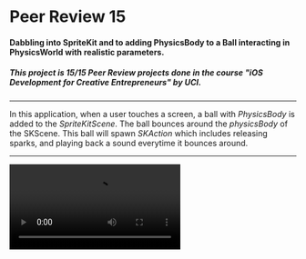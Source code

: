 # Peer Review 15
#### Dabbling into SpriteKit and to adding PhysicsBody to a Ball interacting in PhysicsWorld with realistic parameters.
##### This project is 15/15 Peer Review projects done in the course \"iOS Development for Creative Entrepreneurs\" by UCI.
____
In this application, when a user touches a screen, a ball with *PhysicsBody* is added to the *SpriteKitScene*. The ball bounces around the *physicsBody* of the SKScene. This ball will spawn *SKAction* which includes releasing sparks, and playing back a sound everytime it bounces around.
___

![PeerReview15](https://github.com/Ananta11/PeerReview15/raw/master/Common/ScreenRecording.mov)
